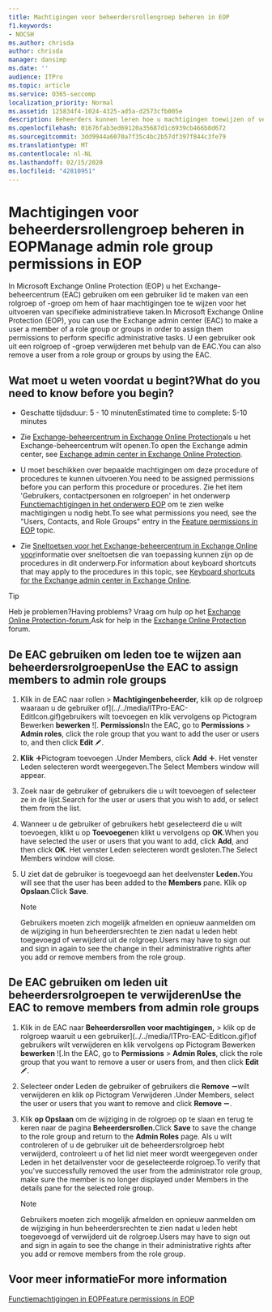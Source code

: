 ```yaml
---
title: Machtigingen voor beheerdersrollengroep beheren in EOP
f1.keywords:
- NOCSH
ms.author: chrisda
author: chrisda
manager: dansimp
ms.date: ''
audience: ITPro
ms.topic: article
ms.service: O365-seccomp
localization_priority: Normal
ms.assetid: 125834f4-1024-4325-ad5a-d2573cfb005e
description: Beheerders kunnen leren hoe u machtigingen toewijzen of verwijderen in het Exchange-beheercentrum (EAC) in Exchange Online Protection.
ms.openlocfilehash: 01676fab3ed69120a35687d1c6939cb466b8d672
ms.sourcegitcommit: 3dd9944a6070a7f35c4bc2b57df397f844c3fe79
ms.translationtype: MT
ms.contentlocale: nl-NL
ms.lasthandoff: 02/15/2020
ms.locfileid: "42810951"
---
```

# <a name="manage-admin-role-group-permissions-in-eop"></a><span data-ttu-id="b48c8-103">Machtigingen voor beheerdersrollengroep beheren in EOP</span><span class="sxs-lookup"><span data-stu-id="b48c8-103">Manage admin role group permissions in EOP</span></span>

<span data-ttu-id="b48c8-104">In Microsoft Exchange Online Protection (EOP) u het Exchange-beheercentrum (EAC) gebruiken om een gebruiker lid te maken van een rolgroep of -groep om hem of haar machtigingen toe te wijzen voor het uitvoeren van specifieke administratieve taken.</span><span class="sxs-lookup"><span data-stu-id="b48c8-104">In Microsoft Exchange Online Protection (EOP), you can use the Exchange admin center (EAC) to make a user a member of a role group or groups in order to assign them permissions to perform specific administrative tasks.</span></span> <span data-ttu-id="b48c8-105">U een gebruiker ook uit een rolgroep of -groep verwijderen met behulp van de EAC.</span><span class="sxs-lookup"><span data-stu-id="b48c8-105">You can also remove a user from a role group or groups by using the EAC.</span></span>

## <a name="what-do-you-need-to-know-before-you-begin"></a><span data-ttu-id="b48c8-106">Wat moet u weten voordat u begint?</span><span class="sxs-lookup"><span data-stu-id="b48c8-106">What do you need to know before you begin?</span></span>

- <span data-ttu-id="b48c8-107">Geschatte tijdsduur: 5 - 10 minuten</span><span class="sxs-lookup"><span data-stu-id="b48c8-107">Estimated time to complete: 5-10 minutes</span></span>

- <span data-ttu-id="b48c8-108">Zie [Exchange-beheercentrum in Exchange Online Protection](exchange-admin-center-in-exchange-online-protection-eop.md)als u het Exchange-beheercentrum wilt openen.</span><span class="sxs-lookup"><span data-stu-id="b48c8-108">To open the Exchange admin center, see [Exchange admin center in Exchange Online Protection](exchange-admin-center-in-exchange-online-protection-eop.md).</span></span>

- <span data-ttu-id="b48c8-109">U moet beschikken over bepaalde machtigingen om deze procedure of procedures te kunnen uitvoeren.</span><span class="sxs-lookup"><span data-stu-id="b48c8-109">You need to be assigned permissions before you can perform this procedure or procedures.</span></span> <span data-ttu-id="b48c8-110">Zie het item 'Gebruikers, contactpersonen en rolgroepen' in het onderwerp [Functiemachtigingen in het onderwerp EOP](feature-permissions-in-eop.md) om te zien welke machtigingen u nodig hebt.</span><span class="sxs-lookup"><span data-stu-id="b48c8-110">To see what permissions you need, see the "Users, Contacts, and Role Groups" entry in the [Feature permissions in EOP](feature-permissions-in-eop.md) topic.</span></span>

- <span data-ttu-id="b48c8-111">Zie [Sneltoetsen voor het Exchange-beheercentrum in Exchange Online voor](https://docs.microsoft.com/Exchange/accessibility/keyboard-shortcuts-in-admin-center)informatie over sneltoetsen die van toepassing kunnen zijn op de procedures in dit onderwerp.</span><span class="sxs-lookup"><span data-stu-id="b48c8-111">For information about keyboard shortcuts that may apply to the procedures in this topic, see [Keyboard shortcuts for the Exchange admin center in Exchange Online](https://docs.microsoft.com/Exchange/accessibility/keyboard-shortcuts-in-admin-center).</span></span>

> [!TIP]
> <span data-ttu-id="b48c8-112">Heb je problemen?</span><span class="sxs-lookup"><span data-stu-id="b48c8-112">Having problems?</span></span> <span data-ttu-id="b48c8-113">Vraag om hulp op het [Exchange Online Protection-forum.](https://go.microsoft.com/fwlink/p/?linkId=285351)</span><span class="sxs-lookup"><span data-stu-id="b48c8-113">Ask for help in the [Exchange Online Protection](https://go.microsoft.com/fwlink/p/?linkId=285351) forum.</span></span>

## <a name="use-the-eac-to-assign-members-to-admin-role-groups"></a><span data-ttu-id="b48c8-114">De EAC gebruiken om leden toe te wijzen aan beheerdersrolgroepen</span><span class="sxs-lookup"><span data-stu-id="b48c8-114">Use the EAC to assign members to admin role groups</span></span>

1. <span data-ttu-id="b48c8-115">Klik in de EAC naar rollen \> **Machtigingenbeheerder,** klik op de rolgroep waaraan u de gebruiker of](../../media/ITPro-EAC-EditIcon.gif)gebruikers wilt toevoegen en klik vervolgens op Pictogram Bewerken **bewerken** ![. **Permissions**</span><span class="sxs-lookup"><span data-stu-id="b48c8-115">In the EAC, go to **Permissions** \> **Admin roles**, click the role group that you want to add the user or users to, and then click **Edit** ![Edit icon](../../media/ITPro-EAC-EditIcon.gif).</span></span>

2. <span data-ttu-id="b48c8-116">**Klik** ![onder Leden op](../../media/ITPro-EAC-AddIcon.gif)Pictogram toevoegen .</span><span class="sxs-lookup"><span data-stu-id="b48c8-116">Under Members, click **Add** ![Add Icon](../../media/ITPro-EAC-AddIcon.gif).</span></span> <span data-ttu-id="b48c8-117">Het venster Leden selecteren wordt weergegeven.</span><span class="sxs-lookup"><span data-stu-id="b48c8-117">The Select Members window will appear.</span></span>

3. <span data-ttu-id="b48c8-118">Zoek naar de gebruiker of gebruikers die u wilt toevoegen of selecteer ze in de lijst.</span><span class="sxs-lookup"><span data-stu-id="b48c8-118">Search for the user or users that you wish to add, or select them from the list.</span></span>

4. <span data-ttu-id="b48c8-119">Wanneer u de gebruiker of gebruikers hebt geselecteerd die u wilt toevoegen, klikt u op **Toevoegen**en klikt u vervolgens op **OK**.</span><span class="sxs-lookup"><span data-stu-id="b48c8-119">When you have selected the user or users that you want to add, click **Add**, and then click **OK**.</span></span> <span data-ttu-id="b48c8-120">Het venster Leden selecteren wordt gesloten.</span><span class="sxs-lookup"><span data-stu-id="b48c8-120">The Select Members window will close.</span></span>

5. <span data-ttu-id="b48c8-121">U ziet dat de gebruiker is toegevoegd aan het deelvenster **Leden.**</span><span class="sxs-lookup"><span data-stu-id="b48c8-121">You will see that the user has been added to the **Members** pane.</span></span> <span data-ttu-id="b48c8-122">Klik op **Opslaan**.</span><span class="sxs-lookup"><span data-stu-id="b48c8-122">Click **Save**.</span></span>

   > [!NOTE]
   > <span data-ttu-id="b48c8-123">Gebruikers moeten zich mogelijk afmelden en opnieuw aanmelden om de wijziging in hun beheerdersrechten te zien nadat u leden hebt toegevoegd of verwijderd uit de rolgroep.</span><span class="sxs-lookup"><span data-stu-id="b48c8-123">Users may have to sign out and sign in again to see the change in their administrative rights after you add or remove members from the role group.</span></span>

## <a name="use-the-eac-to-remove-members-from-admin-role-groups"></a><span data-ttu-id="b48c8-124">De EAC gebruiken om leden uit beheerdersrolgroepen te verwijderen</span><span class="sxs-lookup"><span data-stu-id="b48c8-124">Use the EAC to remove members from admin role groups</span></span>

1. <span data-ttu-id="b48c8-125">Klik in de EAC naar **Beheerdersrollen** **voor machtigingen,** \> klik op de rolgroep waaruit u een gebruiker](../../media/ITPro-EAC-EditIcon.gif)of gebruikers wilt verwijderen en klik vervolgens op Pictogram Bewerken **bewerken** ![.</span><span class="sxs-lookup"><span data-stu-id="b48c8-125">In the EAC, go to **Permissions** \> **Admin Roles**, click the role group that you want to remove a user or users from, and then click **Edit** ![Edit icon](../../media/ITPro-EAC-EditIcon.gif).</span></span>

2. <span data-ttu-id="b48c8-126">Selecteer onder Leden de gebruiker of gebruikers die **Remove** ![u](../../media/ITPro-EAC-RemoveIcon.gif)wilt verwijderen en klik op Pictogram Verwijderen .</span><span class="sxs-lookup"><span data-stu-id="b48c8-126">Under Members, select the user or users that you want to remove and click **Remove** ![Remove icon](../../media/ITPro-EAC-RemoveIcon.gif).</span></span>

3. <span data-ttu-id="b48c8-127">Klik **op Opslaan** om de wijziging in de rolgroep op te slaan en terug te keren naar de pagina **Beheerdersrollen.**</span><span class="sxs-lookup"><span data-stu-id="b48c8-127">Click **Save** to save the change to the role group and return to the **Admin Roles** page.</span></span> <span data-ttu-id="b48c8-128">Als u wilt controleren of u de gebruiker uit de beheerdersrolgroep hebt verwijderd, controleert u of het lid niet meer wordt weergegeven onder Leden in het detailvenster voor de geselecteerde rolgroep.</span><span class="sxs-lookup"><span data-stu-id="b48c8-128">To verify that you've successfully removed the user from the administrator role group, make sure the member is no longer displayed under Members in the details pane for the selected role group.</span></span>

   > [!NOTE]
   > <span data-ttu-id="b48c8-129">Gebruikers moeten zich mogelijk afmelden en opnieuw aanmelden om de wijziging in hun beheerdersrechten te zien nadat u leden hebt toegevoegd of verwijderd uit de rolgroep.</span><span class="sxs-lookup"><span data-stu-id="b48c8-129">Users may have to sign out and sign in again to see the change in their administrative rights after you add or remove members from the role group.</span></span>

## <a name="for-more-information"></a><span data-ttu-id="b48c8-130">Voor meer informatie</span><span class="sxs-lookup"><span data-stu-id="b48c8-130">For more information</span></span>

[<span data-ttu-id="b48c8-131">Functiemachtigingen in EOP</span><span class="sxs-lookup"><span data-stu-id="b48c8-131">Feature permissions in EOP</span></span>](feature-permissions-in-eop.md)
